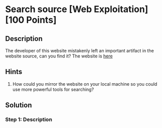 # Search source [Web Exploitation] [100 Points] #

## Description ##
The developer of this website mistakenly left an important artifact in the website source, can you find it?
The website is [here](http://saturn.picoctf.net:54888/)

## Hints ##
1. How could you mirror the website on your local machine so you could use more powerful tools for searching?

## Solution ##

### Step 1: Description ###
